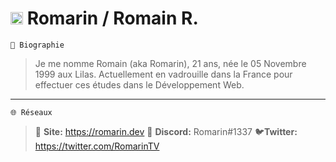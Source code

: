 # <img src="https://images.emojiterra.com/twitter/v13.0/512px/1f1eb-1f1f7.png" width="20" height="20"/> **Romarin / Romain R.**
`📖 Biographie`
> Je me nomme Romain (aka Romarin), 21 ans, née le 05 Novembre 1999 aux Lilas. Actuellement en vadrouille dans la France pour effectuer ces études dans le Développement Web.

-----------------
`🌐 Réseaux`
> 🔗 **Site:** https://romarin.dev
> 📲 **Discord:** Romarin#1337
> 🐦**Twitter:** https://twitter.com/RomarinTV

#
